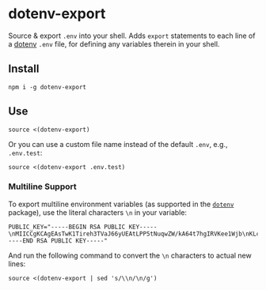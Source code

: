 # dotenv-export

Source & export `.env` into your shell.
Adds `export` statements to each line of a [dotenv] `.env` file, for defining
any variables therein in your shell.

## Install

```
npm i -g dotenv-export
```

## Use

```
source <(dotenv-export)
```

Or you can use a custom file name instead of the default `.env`, e.g., `.env.test`:

```
source <(dotenv-export .env.test)
```

### Multiline Support

To export multiline environment variables (as supported in the [`dotenv`](https://github.com/motdotla/dotenv#rules) package), use the literal characters `\n` in your variable:

```
PUBLIC_KEY="-----BEGIN RSA PUBLIC KEY-----\nMIICCgKCAgEAsTwK1Tireh3TVaJ66yUEAtLPP5tNuqwZW/kA64t7hgIRVKee1Wjb\nKLcHIJcAcioHJnqME96M+YRaj/xvlIFSwIbY1CRPgRkqH7kHs6mnrOIvmiRTPxSO\ntzydJxNB/13RsnuwPpG0MI/ZDNnSgj9sWVtJu4cgwoGpKzZctfhwZzJGBns9wChm\n2HewSTvUSRD2pgpheNS0kFkCsNmZgdhF2qaDfOXS6ie9+nKEms5/Y5/yA0EvAORh\nxnkw/JOkoOBoFX5DaZhQIAuqLmzmWvQqKxC1QTwgZh4zZw5hviBWRzh38uX/hIM7\nLe4lW0jxAIIMiPCcLnj5i9hqEYSRsIYIwHeLaBr4nnKcUMigq1Bttx7FbGgwqzRt\nicNQBXATk+xIpImCUYSq2ex1lJaClMxGERvUimHnl/bav+m7rLMW3hUmfdImMOGz\nTKYr7ozuFJOuT+Pj7L3b149DTFeYUO68G4PnuDisSMiYUf+qb/22T3repn7LbyY1\nOEryFfAsTsyPKG05FHXXWFLvOYtqfEq0CCVuUicDq+r2ULlewEvf/Y8PzLww21q2\nfdaiDonXFWtxGiL7SL4Hzos8VQi0T0bnDebO8/2mELi12OJivrxlNPZsYdOob8i/\nXjxHHzaebcsy1ccp3cUHP2/3WOAz35x1UdFvYwQ/Qjh9Ud1Yoe4+wskCAwEAAQ==\n-----END RSA PUBLIC KEY-----"
```

And run the following command to convert the `\n` characters to actual new lines:

```
source <(dotenv-export | sed 's/\\n/\n/g')
```

[dotenv]: https://github.com/motdotla/dotenv
